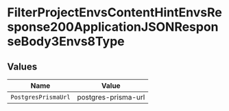 # FilterProjectEnvsContentHintEnvsResponse200ApplicationJSONResponseBody3Envs8Type


## Values

| Name                | Value               |
| ------------------- | ------------------- |
| `PostgresPrismaUrl` | postgres-prisma-url |